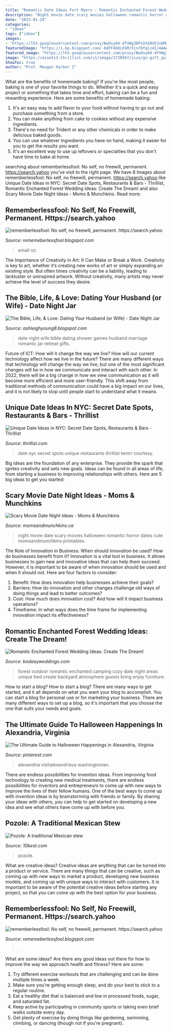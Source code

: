 ```yaml
---
title: "Romantic Date Ideas Fort Myers : Romantic Enchanted Forest Wedding Ideas: Create The Dream!"
description: "Night movie date scary movies halloween romantic horror dates cute momsandmunchkins printables"
date: "2023-01-24"
categories:
- "ideas"
tags: ["ideas"]
images:
- "https://lh3.googleusercontent.com/proxy/BwOsy04-dfVWg3DPsV41NVEJx8MwP_QAy85insqTfeZ7R0pgkk2haMe5Hu-sGwRwuth1ZUv3pshosvMv1UgzSaKPvBU=w1200-h630-n-k-no-nu"
featuredImage: "https://1.bp.blogspot.com/-6dFF4bQL6SM/Xjn76fqlz4I/AAAAAAAAcVg/xSssdHnm5QI4AZUU-_x8qUQHW7Bf4uROwCLcBGAsYHQ/s1600/Untitled303.png"
featured_image: "https://lh3.googleusercontent.com/proxy/BwOsy04-dfVWg3DPsV41NVEJx8MwP_QAy85insqTfeZ7R0pgkk2haMe5Hu-sGwRwuth1ZUv3pshosvMv1UgzSaKPvBU=w1200-h630-n-k-no-nu"
image: "https://assets3.thrillist.com/v1/image/2730947/size/gn-gift_guide_variable_c.jpg"
ShowToc: true
author: "Prof. Meagan Harber I"
---
```



What are the benefits of homemade baking?
If you're like most people, baking is one of your favorite things to do. Whether it's a quick and easy project or something that takes time and effort, baking can be a fun and rewarding experience. Here are some benefits of homemade baking: 
1) It's an easy way to add flavor to your food without having to go out and purchase something from a store. 
2) You can make anything from cake to cookies without any expensive ingredients. 
3) There's no need for Trident or any other chemicals in order to make delicious baked goods. 
4) You can use whatever ingredients you have on hand, making it easier for you to get the results you want. 
5) It's an excellent way to use up leftovers or specialties that you don't have time to bake at home.

	

		
searching about rememberlessfool: No self, no freewill, permanent. https://search.yahoo you've visit to the right page. We have 8 Images about rememberlessfool: No self, no freewill, permanent. https://search.yahoo like Unique Date Ideas in NYC: Secret Date Spots, Restaurants &amp; Bars - Thrillist, Romantic Enchanted Forest Wedding Ideas: Create The Dream! and also Scary Movie Date Night Ideas - Moms &amp; Munchkins. Read more:
		
    
## Rememberlessfool: No Self, No Freewill, Permanent. Https://search.yahoo

<img loading=lazy src="https://1.bp.blogspot.com/-6dFF4bQL6SM/Xjn76fqlz4I/AAAAAAAAcVg/xSssdHnm5QI4AZUU-_x8qUQHW7Bf4uROwCLcBGAsYHQ/s1600/Untitled303.png" onerror="this.onerror=null;this.src='https://tse1.mm.bing.net/th?id=OIP.IaB9HBExZ_DmzdE8p7Rz2AHaEK&amp;pid=15.1';" alt="rememberlessfool: No self, no freewill, permanent. https://search.yahoo">

_Source: rememeberlessfool.blogspot.com_

>email nz. 

	

The Importance of Creativity in Art: It Can Make or Break a Work.
Creativity is key to art, whether it’s creating new works of art or simply expanding an existing style. But often times creativity can be a liability, leading to lackluster or uninspired artwork. Without creativity, many artists may never achieve the level of success they desire.

    
## The Bible, Life, &amp; Love: Dating Your Husband (or Wife) - Date Night Jar

<img loading=lazy src="http://4.bp.blogspot.com/-mTvij1UcoKY/UGTs_G-2H7I/AAAAAAAAAyI/-enc4aM5H5I/s1600/photo.JPG" onerror="this.onerror=null;this.src='https://tse3.mm.bing.net/th?id=OIP.7S7jtznoAT8PgLzu6DLEmQHaJ4&amp;pid=15.1';" alt="The Bible, Life, &amp; Love: Dating Your Husband (or Wife) - Date Night Jar">

_Source: ashleighyoung8.blogspot.com_

>date night wife bible dating shower games husband marriage romantic jar retreat gifts. 

	

Future of ICT: How will it change the way we live?
How will our current technology affect how we live in the future? 
There are many different ways that technology will change the way we live, but one of the most significant changes will be in how we communicate and interact with each other. In 2022, there will be a big change in how we view communication as it will become more efficient and more user-friendly. This shift away from traditional methods of communication could have a big impact on our lives, and it is not likely to stop until people start to understand what it means.

    
## Unique Date Ideas In NYC: Secret Date Spots, Restaurants &amp; Bars - Thrillist

<img loading=lazy src="https://assets3.thrillist.com/v1/image/2730947/size/gn-gift_guide_variable_c.jpg" onerror="this.onerror=null;this.src='https://tse4.mm.bing.net/th?id=OIP.L-9IJaOn0mgEsHVqTkerLAHaE8&amp;pid=15.1';" alt="Unique Date Ideas in NYC: Secret Date Spots, Restaurants &amp; Bars - Thrillist">

_Source: thrillist.com_

>date nyc secret spots unique restaurants thrillist tentrr courtesy. 

	

Big ideas are the foundation of any enterprise. They provide the spark that ignites creativity and sets new goals. Ideas can be found in all areas of life, from starting a business to improving relationships with others. Here are 5 big ideas to get you started:

    
## Scary Movie Date Night Ideas - Moms &amp; Munchkins

<img loading=lazy src="https://www.momsandmunchkins.ca/wp-content/uploads/2015/03/scary-movie-date-night-printables-7.jpg" onerror="this.onerror=null;this.src='https://tse1.mm.bing.net/th?id=OIP.T8OS2ZRniW9udQIsyWLG5wHaLv&amp;pid=15.1';" alt="Scary Movie Date Night Ideas - Moms &amp; Munchkins">

_Source: momsandmunchkins.ca_

>night movie date scary movies halloween romantic horror dates cute momsandmunchkins printables. 

	

The Role of Innovation in Business: When should innovation be used? How do businesses benefit from it?
Innovation is a vital tool in business. It allows businesses to gain new and innovative ideas that can help them succeed. However, it is important to be aware of when innovation should be used and when it should not. Here are four factors to consider:
1. Benefit: How does innovation help businesses achieve their goals?
2. Barriers: How do innovation and other changes challenge old ways of doing things and lead to better outcomes?
3. Cost: How much does innovation cost? And how will it impact business operations? 
4. Timeframe: In what ways does the time frame for implementing innovation impact its effectiveness?

    
## Romantic Enchanted Forest Wedding Ideas: Create The Dream!

<img loading=lazy src="https://bodasyweddings.com/wp-content/uploads/2017/03/unique-and-original-areas-weddings.jpg" onerror="this.onerror=null;this.src='https://tse2.mm.bing.net/th?id=OIP.L8jLKKPL7GARLzEynB1f2gHaHa&amp;pid=15.1';" alt="Romantic Enchanted Forest Wedding Ideas: Create The Dream!">

_Source: bodasyweddings.com_

>forest outdoor romantic enchanted camping cozy date night areas unique bed create backyard atmosphere guests bring enjoy furniture. 

	

How to start a blog?
How to start a blog? There are many ways to get started, and it all depends on what you want your blog to accomplish. You can start a blog for personal use or for marketing your business. There are many different ways to set up a blog, so it's important that you choose the one that suits your needs and goals.

    
## The Ultimate Guide To Halloween Happenings In Alexandria, Virginia

<img loading=lazy src="https://i.pinimg.com/originals/a7/09/23/a70923a50e6a850657474f9f05bcf232.jpg" onerror="this.onerror=null;this.src='https://tse4.mm.bing.net/th?id=OIP.cOsCRa69iT1PatxZC3hoPAHaE8&amp;pid=15.1';" alt="The Ultimate Guide to Halloween Happenings in Alexandria, Virginia">

_Source: pinterest.com_

>alexandria visitalexandriava washingtonian. 

	

There are endless possibilities for invention ideas. From improving food technology to creating new medical treatments, there are endless possibilities for inventors and entrepreneurs to come up with new ways to improve the lives of their fellow humans. One of the best ways to come up with invention ideas is by brainstorming with friends or family. By sharing your ideas with others, you can help to get started on developing a new idea and see what others have come up with before you.

    
## Pozole: A Traditional Mexican Stew

<img loading=lazy src="https://img2.10bestmedia.com/Images/Photos/360693/instantpot-pork-pozole1_54_990x660.jpg" onerror="this.onerror=null;this.src='https://tse2.mm.bing.net/th?id=OIP.bP-h-iES0o94OV7H6DfBsgHaE8&amp;pid=15.1';" alt="Pozole: A traditional Mexican stew">

_Source: 10best.com_

>pozole. 

	

What are creative ideas?
Creative ideas are anything that can be turned into a product or service. There are many things that can be creative, such as coming up with new ways to market a product, developing new business models, and coming up with unique ways to interact with customers. It is important to be aware of the potential creative ideas before starting any project, so that you can come up with the best option for your business.

    
## Rememberlessfool: No Self, No Freewill, Permanent. Https://search.yahoo

<img loading=lazy src="https://lh3.googleusercontent.com/proxy/BwOsy04-dfVWg3DPsV41NVEJx8MwP_QAy85insqTfeZ7R0pgkk2haMe5Hu-sGwRwuth1ZUv3pshosvMv1UgzSaKPvBU=w1200-h630-n-k-no-nu" onerror="this.onerror=null;this.src='https://tse1.mm.bing.net/th?id=OIP.0-0-czHoc565JLFPF0Kc6QHaFj&amp;pid=15.1';" alt="rememberlessfool: No self, no freewill, permanent. https://search.yahoo">

_Source: rememeberlessfool.blogspot.com_

>. 

	

What are some ideas?
Are there any good ideas out there for how to improve the way we approach health and fitness? Here are some: 
1. Try different exercise workouts that are challenging and can be done multiple times a week. 
2. Make sure you're getting enough sleep, and do your best to stick to a regular routine. 
3. Eat a healthy diet that is balanced and low in processed foods, sugar, and saturated fat. 
4. Keep active by participating in community sports or taking even brief walks outside every day. 
5. Get plenty of exercise by doing things like gardening, swimming, climbing, or dancing (though not if you're pregnant).

